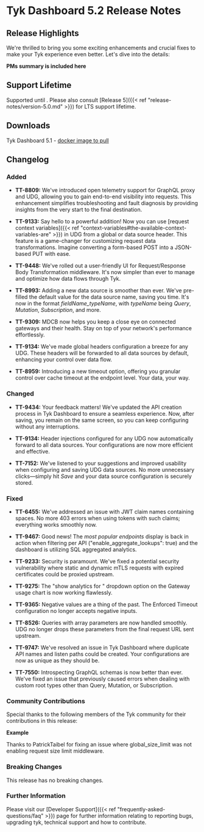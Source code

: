 # Tyk Dashboard 5.2 Release Notes

## Release Highlights

We're thrilled to bring you some exciting enhancements and crucial fixes to make your Tyk experience even better. Let's dive into the details:

**PMs summary is included here**

## Support Lifetime

Supported until <date to determine>. Please also consult [Release 5]({{< ref "release-notes/version-5.0.md" >}}) for LTS support lifetime.

## Downloads

Tyk Dashboard 5.1 - [docker image to pull](https://hub.docker.com/layers/tykio/tyk-dashboard/v5.1.0/images/sha256-075df4d840b452bfe2aa9bad8f1c1b7ad4ee06a7f5b09d3669f866985b8e2600?tab=vulnerabilities)

## Changelog

### Added

- **TT-8809:** We've introduced open telemetry support for GraphQL proxy and UDG, allowing you to gain end-to-end visibility into requests. This enhancement simplifies troubleshooting and fault diagnosis by providing insights from the very start to the final destination.

- **TT-9133:** Say hello to a powerful addition! Now you can use [request context variables]({{< ref "context-variables#the-available-context-variables-are" >}}) in UDG from a global or data source header. This feature is a game-changer for customizing request data transformations. Imagine converting a form-based POST into a JSON-based PUT with ease.

- **TT-9448:** We've rolled out a user-friendly UI for Request/Response Body Transformation middleware. It's now simpler than ever to manage and optimize how data flows through Tyk.

- **TT-8993:** Adding a new data source is smoother than ever. We've pre-filled the default value for the data source name, saving you time. It's now in the format _fieldName_typeName_, with _typeName_ being _Query_, _Mutation_, _Subscription_, and more.

- **TT-9309:** MDCB now helps you keep a close eye on connected gateways and their health. Stay on top of your network's performance effortlessly.

- **TT-9134:** We've made global headers configuration a breeze for any UDG. These headers will be forwarded to all data sources by default, enhancing your control over data flow.

- **TT-8959:** Introducing a new timeout option, offering you granular control over cache timeout at the endpoint level. Your data, your way.

### Changed

- **TT-9434:** Your feedback matters! We've updated the API creation process in Tyk Dashboard to ensure a seamless experience. Now, after saving, you remain on the same screen, so you can keep configuring without any interruptions.

- **TT-9134:** Header injections configured for any UDG now automatically forward to all data sources. Your configurations are now more efficient and effective.

- **TT-7152:** We've listened to your suggestions and improved usability when configuring and saving UDG data sources. No more unnecessary clicks—simply hit _Save_ and your data source configuration is securely stored.

### Fixed

- **TT-6455:** We've addressed an issue with JWT claim names containing spaces. No more 403 errors when using tokens with such claims; everything works smoothly now.

- **TT-9467:** Good news! The _most popular endpoints_ display is back in action when filtering per API ("enable_aggregate_lookups": true) and the dashboard is utilizing SQL aggregated analytics.

- **TT-9233:** Security is paramount. We've fixed a potential security vulnerability where static and dynamic mTLS requests with expired certificates could be proxied upstream.

- **TT-9275:** The "show analytics for <date>" dropdown option on the Gateway usage chart is now working flawlessly.

- **TT-9365:** Negative values are a thing of the past. The Enforced Timeout configuration no longer accepts negative inputs.

- **TT-8526:** Queries with array parameters are now handled smoothly. UDG no longer drops these parameters from the final request URL sent upstream.

- **TT-9747:** We've resolved an issue in Tyk Dashboard where duplicate API names and listen paths could be created. Your configurations are now as unique as they should be.

- **TT-7550:** Introspecting GraphQL schemas is now better than ever. We've fixed an issue that previously caused errors when dealing with custom root types other than Query, Mutation, or Subscription.

### Community Contributions

Special thanks to the following members of the Tyk community for their contributions in this release:

**Example**

Thanks to PatrickTaibel for fixing an issue where global_size_limit was not enabling request size limit middleware.

### Breaking Changes

This release has no breaking changes.

### Further Information

Please visit our [Developer Support]({{< ref "frequently-asked-questions/faq" >}}) page for further information relating to reporting bugs, upgrading tyk, technical support and how to contribute.
